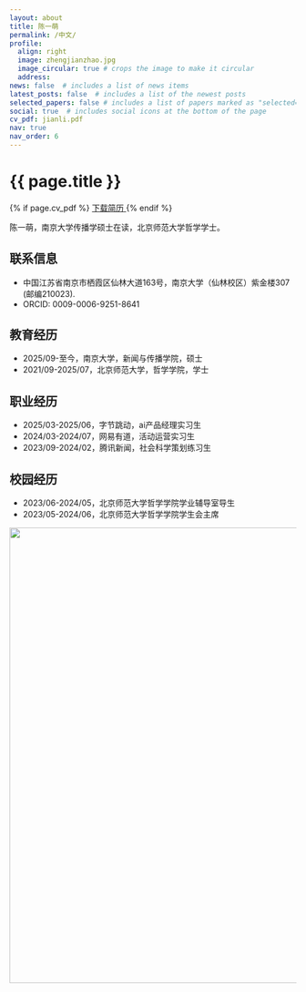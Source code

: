 ```yaml
---
layout: about
title: 陈一萌
permalink: /中文/
profile:
  align: right
  image: zhengjianzhao.jpg
  image_circular: true # crops the image to make it circular
  address:
news: false  # includes a list of news items
latest_posts: false  # includes a list of the newest posts
selected_papers: false # includes a list of papers marked as "selected={true}"
social: true  # includes social icons at the bottom of the page
cv_pdf: jianli.pdf
nav: true
nav_order: 6
---
```

<h1 class="post-title">{{ page.title }}</h1>

{% if page.cv_pdf %}
  <a href="{{ page.cv_pdf | prepend: 'assets/pdf/' | relative_url}}" 
     target="_blank" 
     rel="noopener noreferrer" 
     class="download-resume-link">
    <i class="fas fa-file-pdf"></i>
    <span class="resume-text">下载简历</span>
  </a>
{% endif %}

陈一萌，南京大学传播学硕士在读，北京师范大学哲学学士。

## 联系信息
- 中国江苏省南京市栖霞区仙林大道163号，南京大学（仙林校区）紫金楼307 (邮编210023).
- ORCID: 0009-0006-9251-8641

## 教育经历
- 2025/09-至今，南京大学，新闻与传播学院，硕士
- 2021/09-2025/07，北京师范大学，哲学学院，学士

## 职业经历
- 2025/03-2025/06，字节跳动，ai产品经理实习生
- 2024/03-2024/07，网易有道，活动运营实习生
- 2023/09-2024/02，腾讯新闻，社会科学策划练习生

## 校园经历
- 2023/06-2024/05，北京师范大学哲学学院学业辅导室导生
- 2023/05-2024/06，北京师范大学哲学学院学生会主席


<a href="https://github.com/SocratesClub/SocratesClub.github.io/edit/master/_pages/%E4%B8%AD%E6%96%87.md">
  <img src="https://user-images.githubusercontent.com/543384/192227995-fdb3a693-2f68-4dc4-b9bd-06053066322f.png" width = "800" align="middle" />
</a>
